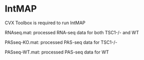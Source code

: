 # IntMAP
CVX Toolbox is required to run IntMAP

RNAseq.mat: processed RNA-seq data for both TSC1-/- and WT

PASseq-KO.mat: processed PAS-seq data for TSC1-/-

PASseq-WT.mat: processed PAS-seq data for WT

